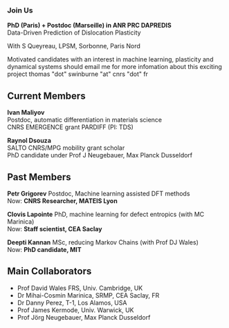 ### Join Us
<strong>PhD (Paris) + Postdoc (Marseille) in ANR PRC DAPREDIS</strong><br>
Data-Driven Prediction of Dislocation Plasticity

With S Queyreau, LPSM, Sorbonne, Paris Nord

Motivated candidates with an interest in machine learning, 
plasticity and dynamical systems should email me for more
infomation about this exciting project 
thomas "dot" swinburne "at" cnrs "dot" fr   


## Current Members
<strong>Ivan Maliyov</strong><br>
Postdoc, automatic differentiation in materials science<br>
CNRS EMERGENCE grant PARDIFF (PI: TDS)
<br>

<strong>Raynol Dsouza</strong><br>
SALTO CNRS/MPG mobility grant scholar<br>
PhD candidate under Prof J Neugebauer, Max Planck Dusseldorf

## Past Members
<strong>Petr Grigorev</strong> Postdoc, Machine learning assisted DFT methods</br>
Now: <strong>CNRS Researcher, MATEIS Lyon</strong>

<strong>Clovis Lapointe</strong> PhD, machine learning for defect entropics (with MC Marinica)<br>
Now: <strong>Staff scientist, CEA Saclay</strong>

<strong>Deepti Kannan</strong> MSc, reducing Markov Chains (with Prof DJ Wales)<br>
Now: <strong>PhD candidate, MIT</strong>

## Main Collaborators
- Prof David Wales FRS, Univ. Cambridge, UK
- Dr Mihai-Cosmin Marinica, SRMP, CEA Saclay, FR
- Dr Danny Perez, T-1, Los Alamos, USA
- Prof James Kermode, Univ. Warwick, UK
- Prof Jörg Neugebauer, Max Planck Dusseldorf
